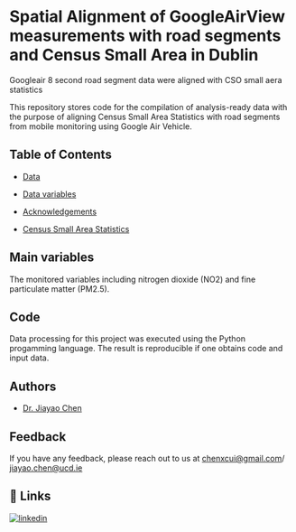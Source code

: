 # Spatial Alignment of GoogleAirView measurements with road segments and Census Small Area in Dublin
Googleair 8 second road segment data were aligned with CSO small aera statistics

This repository stores code for the compilation of analysis-ready data with the purpose of aligning Census Small Area Statistics with road segments from mobile monitoring using Google Air Vehicle. 


## Table of Contents
- [Data](https://data.smartdublin.ie/dataset/google-airview-data-dublin-city/resource/ea9ad286-3267-477a-96b1-70b4b2965a9e)

- [Data variables](https://data.smartdublin.ie/dataset/google-airview-data-dublin-city/resource/ea9ad286-3267-477a-96b1-70b4b2965a9e)

- [Acknowledgements](https://data.europa.eu/data/datasets/4976e11e-a015-4ef9-9179-dc7c27fb5a81?locale=en)

- [Census Small Area Statistics](https://www.cso.ie/en/census/census2022/census2022smallareapopulationstatistics/)


## Main variables
The monitored variables including nitrogen dioxide (NO2) and fine particulate matter (PM2.5). 

## Code
Data processing for this project was executed using the Python progamming language. The result is reproducible if one obtains code and input data. 

## Authors
- [Dr. Jiayao Chen](https://people.ucd.ie/jiayao.chen)

## Feedback
If you have any feedback, please reach out to us at chenxcui@gmail.com/ jiayao.chen@ucd.ie

## 🔗 Links
[![linkedin](https://www.linkedin.com/in/joyce-jiayao-chen-535727186/?originalSubdomain=hk)](https://www.linkedin.com/)


